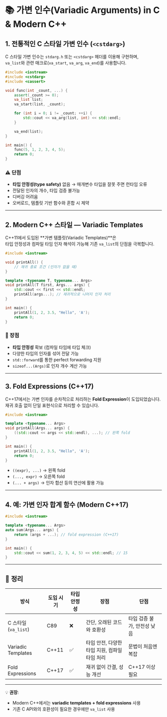 
# 📚 가변 인수(Variadic Arguments) in C & Modern C++

## 1. 전통적인 C 스타일 가변 인수 (`<cstdarg>`)

C 스타일 가변 인수는 `stdarg.h` 또는 `<cstdarg>` 헤더를 이용해 구현하며,  
`va_list`와 관련 매크로(`va_start`, `va_arg`, `va_end`)를 사용합니다.

```cpp
#include <iostream>
#include <cstdarg>
#include <cassert>

void func(int _count, ...) {
    assert(_count >= 0);
    va_list list;
    va_start(list, _count);

    for (int i = 0; i != _count; ++i) {
        std::cout << va_arg(list, int) << std::endl;
    }

    va_end(list);
}

int main() {
    func(5, 1, 2, 3, 4, 5);
    return 0;
}
```

### ⚠️ 단점
- **타입 안정성(type safety)** 없음 → 매개변수 타입을 잘못 주면 런타임 오류
- 전달된 인자의 개수, 타입 검증 불가능
- 디버깅 어려움
- 오버로드, 템플릿 기반 함수와 혼합 시 제약

---

## 2. Modern C++ 스타일 — Variadic Templates

C++11에서 도입된 **가변 템플릿(Variadic Templates)**은  
타입 안정성과 컴파일 타임 인자 해석이 가능해 기존 `va_list`의 단점을 극복합니다.

```cpp
#include <iostream>

void printAll() {
    // 재귀 종료 조건 (인자가 없을 때)
}

template <typename T, typename... Args>
void printAll(T first, Args... args) {
    std::cout << first << std::endl;
    printAll(args...); // 재귀적으로 나머지 인자 처리
}

int main() {
    printAll(1, 2, 3.5, "Hello", 'A');
    return 0;
}
```

### 📝 장점
- **타입 안정성** 확보 (컴파일 타임에 타입 체크)
- 다양한 타입의 인자를 섞어 전달 가능
- `std::forward`를 통한 perfect forwarding 지원
- `sizeof...(Args)`로 인자 개수 계산 가능

---

## 3. Fold Expressions (C++17)

C++17에서는 가변 인자를 순차적으로 처리하는 **Fold Expression**이 도입되었습니다.  
재귀 호출 없이 단일 표현식으로 처리할 수 있습니다.

```cpp
#include <iostream>

template <typename... Args>
void printAll(Args... args) {
    ((std::cout << args << std::endl), ...); // 왼쪽 fold
}

int main() {
    printAll(1, 2, 3.5, "Hello", 'A');
    return 0;
}
```

- `((expr), ...)` → 왼쪽 fold
- `(..., expr)` → 오른쪽 fold
- `(... + args)` → 인자 합산 등의 연산에 활용 가능

---

## 4. 예: 가변 인자 합계 함수 (Modern C++17)

```cpp
#include <iostream>

template <typename... Args>
auto sum(Args... args) {
    return (args + ...); // fold expression (C++17)
}

int main() {
    std::cout << sum(1, 2, 3, 4, 5) << std::endl; // 15
}
```

---

## 📌 정리

| 방식 | 도입 시기 | 타입 안정성 | 장점 | 단점 |
|------|----------|-------------|------|------|
| C 스타일 (`va_list`) | C89 | ❌ | 간단, 오래된 코드와 호환성 | 타입 검증 불가, 안전성 낮음 |
| Variadic Templates | C++11 | ✅ | 타입 안전, 다양한 타입 지원, 컴파일 타임 처리 | 문법이 처음엔 복잡 |
| Fold Expressions | C++17 | ✅ | 재귀 없이 간결, 성능 개선 | C++17 이상 필요 |

---

💡 **권장**:  
- Modern C++에서는 **variadic templates + fold expressions** 사용  
- 기존 C API와의 호환성이 필요한 경우에만 `va_list` 사용  

